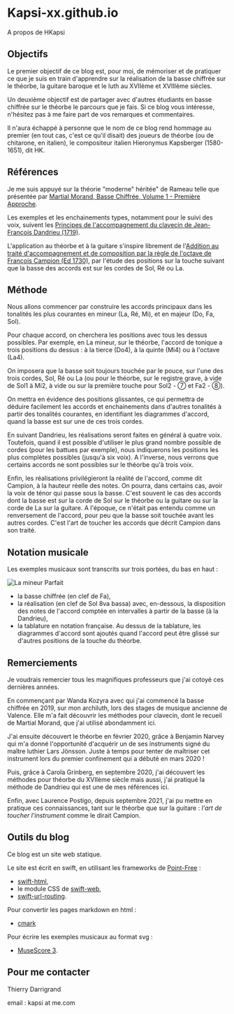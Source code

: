 # Kapsi-xx.github.io

A propos de HKapsi

## Objectifs

Le premier objectif de ce blog est, pour moi, de mémoriser et de pratiquer ce que je suis en train d'apprendre sur la réalisation de la basse chiffrée sur le théorbe, la guitare baroque et le luth au XVIIème et XVIIIème siècles.

Un deuxième objectif est de partager avec d'autres étudiants en basse chiffrée sur le théorbe le parcours que je fais. Si ce blog vous intéresse, n'hésitez pas à me faire part de vos remarques et commentaires.

Il n'aura échappé à personne que le nom de ce blog rend hommage au premier (en tout cas, c'est ce qu'il disait) des joueurs de théorbe (ou de chitarone, en italien), le compositeur italien Hieronymus Kapsberger (1580-1651), dit HK.

## Références

 Je me suis appuyé sur la théorie "moderne" héritée" de Rameau telle que présentée par [Martial Morand, Basse Chiffrée, Volume 1 - Première Approche](http://www.martial-morand-clavecin.fr/basse-chiffree.html).

Les exemples et les enchainements types, notamment pour le suivi des voix, suivent les [Principes de l'accompagnement du clavecin de Jean-François Dandrieu (1719)](https://gallica.bnf.fr/ark:/12148/btv1b10074961j?rk=321890;0).

L'application au théorbe et à la guitare s'inspire librement de l'[Addition au traité d'accompagnement et de composition par la règle de l'octave de François Campion (Ed 1730)](https://gallica.bnf.fr/ark:/12148/bpt6k1175542z.image#), par l'étude des positions sur la touche suivant que la basse des accords est sur les cordes de Sol, Ré ou La.

## Méthode

Nous allons commencer par construire les accords principaux dans les tonalités les plus courantes en mineur (La, Ré, Mi), et en majeur (Do, Fa, Sol).

Pour chaque accord, on cherchera les positions avec tous les dessus possibles. Par exemple, en La mineur, sur le théorbe, l'accord de tonique a trois positions du dessus : à la tierce (Do4), à la quinte (Mi4) ou à l'octave (La4).

On imposera que la basse soit toujours touchée par le pouce, sur l'une des trois cordes, Sol, Ré ou La (ou pour le théorbe, sur le registre grave, à vide de Sol1 à Mi2, à vide ou sur la première touche pour Sol2 - ⑦ et Fa2 - ⑧).

On mettra en évidence des positions glissantes, ce qui permettra de déduire facilement les accords et enchainements dans d'autres tonalités à partir des tonalités courantes, en identifiant les diagrammes d'accord, quand la basse est sur une de ces trois cordes.

En suivant Dandrieu, les réalisations seront faites en général à quatre voix. Toutefois, quand il est possible d'utiliser le plus grand nombre possible de cordes (pour les battues par exemple), nous indiquerons les positions les plus complètes possibles (jusqu'à six voix). A l'inverse, nous verrons que certains accords ne sont possibles sur le théorbe qu'à trois voix.

Enfin, les réalisations privilégieront la réalité de l'accord, comme dit Campion, à la hauteur réelle des notes. On pourra, dans certains cas, avoir la voix de ténor qui passe sous la basse. C'est souvent le cas des accords dont la basse est sur la corde de Sol sur le théorbe ou la guitare ou sur la corde de La sur la guitare. A l'époque, ce n'était pas entendu comme un renversement de l'accord, pour peu que la basse soit touchée avant les autres cordes. C'est l'art de toucher les accords que décrit Campion dans son traité.

## Notation musicale

Les exemples musicaux sont transcrits sur trois portées, du bas en haut :

![La mineur Parfait](https://kapsi-xx.github.io/assets/tonalites/LaMineur-01.svg)

+ la basse chiffrée (en clef de Fa),
+ la réalisation (en clef de Sol 8va bassa) avec, en-dessous, la disposition des notes de l'accord comptée en intervalles à partir de la basse (à la Dandrieu),
+ la tablature en notation française. Au dessus de la tablature, les diagrammes d'accord sont ajoutés quand l'accord peut être glissé sur d'autres positions de la touche du théorbe.

## Remerciements

Je voudrais remercier tous les magnifiques professeurs que j'ai cotoyé ces dernières années.

En commençant par Wanda Kozyra avec qui j'ai commencé la basse chiffrée en 2019, sur mon archiluth, lors des stages de musique ancienne de Valence. Elle m'a fait découvrir les méthodes pour clavecin, dont le recueil de Martial Morand, que j'ai utilisé abondamment ici.

J'ai ensuite découvert le théorbe en février 2020, grâce à Benjamin Narvey qui m'a donné l'opportunité d'acquérir un de ses instruments signé du maître luthier Lars Jönsson. Juste à temps pour tenter de maîtriser cet instrument lors du premier confinement qui a débuté en mars 2020 !

Puis, grâce à Carola Grinberg, en septembre 2020, j'ai découvert les méthodes pour théorbe du XVIIème siècle mais aussi, j'ai pratiqué la méthode de Dandrieu qui est une de mes références ici.

Enfin, avec Laurence Postigo, depuis septembre 2021, j'ai pu mettre en pratique ces connaissances, tant sur le théorbe que sur la guitare : *l'art de toucher l'instrument* comme le dirait Campion.

## Outils du blog

Ce blog est un site web statique.

Le site est écrit en swift, en utilisant les frameworks de [Point-Free](https://www.pointfree.co) :
* [swift-html](https://github.com/pointfreeco/swift-html.git),
* le module CSS de [swift-web](https://github.com/pointfreeco/swift-web.git),
* [swift-url-routing](https://github.com/pointfreeco/swift-url-routing.git).

Pour convertir les pages markdown en html :
* [cmark](https://github.com/commonmark/cmark.git)

Pour écrire les exemples musicaux au format svg :
* [MuseScore 3](https://musescore.org/fr).

## Pour me contacter

Thierry Darrigrand

email : kapsi at me.com
